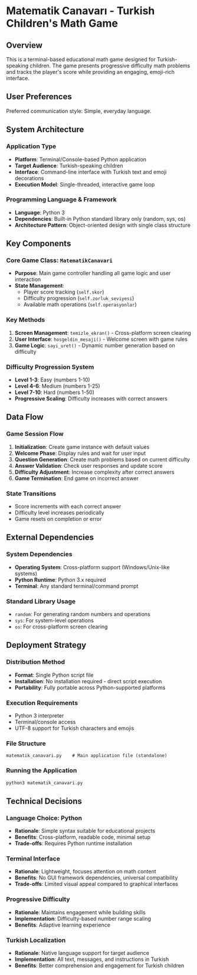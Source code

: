 # Matematik Canavarı - Turkish Children's Math Game

## Overview

This is a terminal-based educational math game designed for Turkish-speaking children. The game presents progressive difficulty math problems and tracks the player's score while providing an engaging, emoji-rich interface.

## User Preferences

Preferred communication style: Simple, everyday language.

## System Architecture

### Application Type
- **Platform**: Terminal/Console-based Python application
- **Target Audience**: Turkish-speaking children
- **Interface**: Command-line interface with Turkish text and emoji decorations
- **Execution Model**: Single-threaded, interactive game loop

### Programming Language & Framework
- **Language**: Python 3
- **Dependencies**: Built-in Python standard library only (random, sys, os)
- **Architecture Pattern**: Object-oriented design with single class structure

## Key Components

### Core Game Class: `MatematikCanavari`
- **Purpose**: Main game controller handling all game logic and user interaction
- **State Management**: 
  - Player score tracking (`self.skor`)
  - Difficulty progression (`self.zorluk_seviyesi`)
  - Available math operations (`self.operasyonlar`)

### Key Methods
1. **Screen Management**: `temizle_ekran()` - Cross-platform screen clearing
2. **User Interface**: `hosgeldin_mesaji()` - Welcome screen with game rules
3. **Game Logic**: `sayi_uret()` - Dynamic number generation based on difficulty

### Difficulty Progression System
- **Level 1-3**: Easy (numbers 1-10)
- **Level 4-6**: Medium (numbers 1-25) 
- **Level 7-10**: Hard (numbers 1-50)
- **Progressive Scaling**: Difficulty increases with correct answers

## Data Flow

### Game Session Flow
1. **Initialization**: Create game instance with default values
2. **Welcome Phase**: Display rules and wait for user input
3. **Question Generation**: Create math problems based on current difficulty
4. **Answer Validation**: Check user responses and update score
5. **Difficulty Adjustment**: Increase complexity after correct answers
6. **Game Termination**: End game on incorrect answer

### State Transitions
- Score increments with each correct answer
- Difficulty level increases periodically
- Game resets on completion or error

## External Dependencies

### System Dependencies
- **Operating System**: Cross-platform support (Windows/Unix-like systems)
- **Python Runtime**: Python 3.x required
- **Terminal**: Any standard terminal/command prompt

### Standard Library Usage
- `random`: For generating random numbers and operations
- `sys`: For system-level operations
- `os`: For cross-platform screen clearing

## Deployment Strategy

### Distribution Method
- **Format**: Single Python script file
- **Installation**: No installation required - direct script execution
- **Portability**: Fully portable across Python-supported platforms

### Execution Requirements
- Python 3 interpreter
- Terminal/console access
- UTF-8 support for Turkish characters and emojis

### File Structure
```
matematik_canavari.py    # Main application file (standalone)
```

### Running the Application
```bash
python3 matematik_canavari.py
```

## Technical Decisions

### Language Choice: Python
- **Rationale**: Simple syntax suitable for educational projects
- **Benefits**: Cross-platform, readable code, minimal setup
- **Trade-offs**: Requires Python runtime installation

### Terminal Interface
- **Rationale**: Lightweight, focuses attention on math content
- **Benefits**: No GUI framework dependencies, universal compatibility
- **Trade-offs**: Limited visual appeal compared to graphical interfaces

### Progressive Difficulty
- **Rationale**: Maintains engagement while building skills
- **Implementation**: Difficulty-based number range scaling
- **Benefits**: Adaptive learning experience

### Turkish Localization
- **Rationale**: Native language support for target audience
- **Implementation**: All text, messages, and instructions in Turkish
- **Benefits**: Better comprehension and engagement for Turkish children